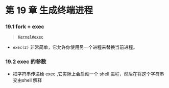 # 第 19 章 生成终端进程

### 19.1 fork + exec

> [`Kernel#exec`](https://docs.ruby-lang.org/en/3.1/Kernel.html#method-i-exec)

* `exec(2)` 非常简单，它允许你使用另一个进程来替换当前进程。

### 19.2 exec 的参数

* 把字符串传递给 exec ,它实际上会启动一个 shell 进程，然后在将这个字符串交由shell 解释
